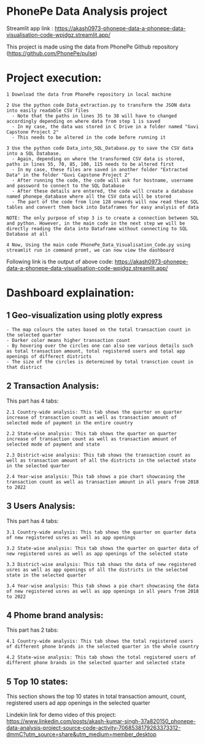 # PhonePe Data Analysis project
Streamlit app link : https://akash0973-phonepe-data-a-phonepe-data-visualisation-code-wpjdgz.streamlit.app/

This project is made using the data from PhonePe Github repository (https://github.com/PhonePe/pulse)

# Project execution:
 
    1 Download the data from PhonePe repository in local machine
    
    2 Use the python code Data_extraction.py to transform the JSON data into easily readable CSV files
      - Note that the paths in lines 35 to 38 will have to changed accordingly depending on where data from step 1 is saved
      - In my case, the data was stored in C Drive in a folder named "Guvi Capstone Project 2"
      - This needs to be altered in the code before running it
    
    3 Use the python code Data_into_SQL_Database.py to save the CSV data into a SQL Database.
      - Again, depending on where the transformed CSV data is stored, paths in lines 55, 70, 85, 100, 115 needs to be altered first
      - In my case, these files are saved in another folder "Extracted Data" in the folder "Guvi Capstone Project 2"
      - After running the code, the code will ask for hostname, username and password to connect to the SQL Database
      - After these details are entered, the code will create a database named phonepe_database where all the CSV data will be stored
      - The part of the code from line 128 onwards will now read these SQL tables and convert them back into Dataframes for easy analysis of data
    
    NOTE: The only purpose of step 3 is to create a connection between SQL and python. However, in the main code in the next step we will be directly reading the data into Dataframe without connecting to SQL Database at all
    
    4 Now, Using the main code PhonePe_Data_Visualisation_Code.py using streamlit run in command promt, we can now view the dashboard
    
Following link is the output of above code: https://akash0973-phonepe-data-a-phonepe-data-visualisation-code-wpjdgz.streamlit.app/
  
# Dashboard explaination:

## 1 Geo-visualization using plotly express
    
    - The map colours the sates based on the total transaction count in the selected quarter
    - Darker color means higher transaction count
    - By hovering over the circles one can also see various details such as total transaction amount, total registered users and total app openings of differect districts
    - The size of the circles is determined by total transction count in that district

## 2 Transaction Analysis:

This part has 4 tabs:

    2.1 Country-wide analysis: This tab shows the quarter on quarter increase of transaction count as well as transaction amount of selected mode of payment in the entire country
    
    2.2 State-wise analysis: This tab shows the quarter on quarter increase of transaction count as well as transaction amount of selected mode of payment and state
    
    2.3 District-wise analysis: This tab shows the transaction count as well as transaction amount of all the districts in the selected state in the selected quarter
    
    2.4 Year-wise analysis: This tab shows a pie chart showcasing the transaction count as well as transaction amount in all years from 2018 to 2022
    
## 3 Users Analysis:

This part has 4 tabs:

    3.1 Country-wide analysis: This tab shows the quarter on quarter data of new registered usres as well as app openings
    
    3.2 State-wise analysis: This tab shows the quarter on quarter data of new registered usres as well as app openings of the selected state
    
    3.3 District-wise analysis: This tab shows the data of new registered usres as well as app openings of all the districts in the selected state in the selected quarter
    
    3.4 Year-wise analysis: This tab shows a pie chart showcasing the data of new registered usres as well as app openings in all years from 2018 to 2022

## 4 Phome brand analysis:

This part has 2 tabs:

    4.1 Country-wide analysis: This tab shows the total registered users of different phone brands in the selected quarter in the whole country
    
    4.2 State-wise analysis: This tab shows the total registered users of different phone brands in the selected quarter and selected state

## 5 Top 10 states:

This section shows the top 10 states in total transaction amount, count, registered users ad app openings in the selected quarter

Lindekin link for demo video of this project: https://www.linkedin.com/posts/akash-kumar-singh-37a820150_phonepe-data-analysis-project-source-code-activity-7068538179263373312-dmmC?utm_source=share&utm_medium=member_desktop
